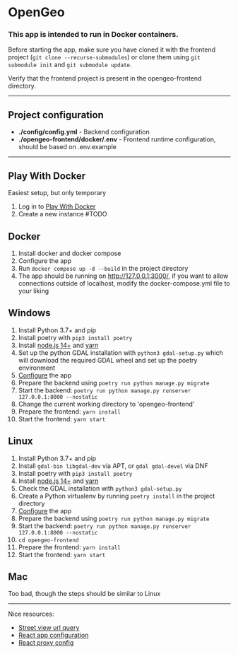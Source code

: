 # OpenGeo

### This app is intended to run in Docker containers.

Before starting the app, make sure you have cloned it with the frontend project (`git clone --recurse-submodules`) or clone them using `git submodule init` and `git submodule update`.

Verify that the frontend project is present in the opengeo-frontend directory.

---
## Project configuration
- **./config/config.yml** - Backend configuration
- **./opengeo-frontend/docker/.env** - Frontend runtime configuration, should be based on .env.example

---
## Play With Docker
Easiest setup, but only temporary
1. Log in to [Play With Docker](https://labs.play-with-docker.com/)
2. Create a new instance
#TODO

## Docker

1. Install docker and docker compose
2. Configure the app
3. Run `docker compose up -d --build` in the project directory
4. The app should be running on http://127.0.0.1:3000/, if you want to allow connections outside of localhost, modify the docker-compose.yml file to your liking

## Windows

1. Install Python 3.7+ and pip
2. Install poetry with `pip3 install poetry`
3. Install [node.js 14+](https://nodejs.org/en/) and [yarn](https://classic.yarnpkg.com/en/docs/install/#windows-stable)
4. Set up the python GDAL installation with `python3 gdal-setup.py` which will download the required GDAL wheel and set up the poetry environment
5. [Configure](#project-configuration) the app
6. Prepare the backend using `poetry run python manage.py migrate`
7. Start the backend: `poetry run python manage.py runserver 127.0.0.1:8000 --nostatic`
8. Change the current working directory to 'opengeo-frontend'
9. Prepare the frontend: `yarn install`
10. Start the frontend: `yarn start`

## Linux

1. Install Python 3.7+ and pip
2. Install `gdal-bin libgdal-dev` via APT, or `gdal gdal-devel` via DNF
3. Install poetry with `pip3 install poetry`
4. Install [node.js 14+](https://nodejs.org/en/) and [yarn](https://classic.yarnpkg.com/en/docs/install/#debian-stable)
5. Check the GDAL installation with `python3 gdal-setup.py`
6. Create a Python virtualenv by running `poetry install` in the project directory
7. [Configure](#project-configuration) the app
8. Prepare the backend using `poetry run python manage.py migrate`
9. Start the backend: `poetry run python manage.py runserver 127.0.0.1:8000 --nostatic`
10. `cd opengeo-frontend`
11. Prepare the frontend: `yarn install`
12. Start the frontend: `yarn start`

## Mac

Too bad, though the steps should be similar to Linux

---

Nice resources:

- [Street view url query](https://stackoverflow.com/questions/387942/google-street-view-url)
- [React app configuration](https://create-react-app.dev/docs/advanced-configuration/)
- [React proxy config](https://create-react-app.dev/docs/proxying-api-requests-in-development/)
